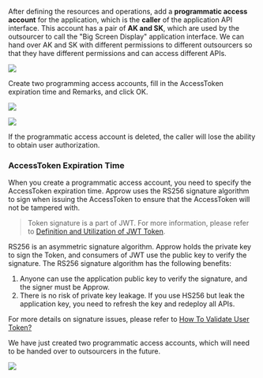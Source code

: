 <IntegrationDetailCard title="Create A Programmatic Access Account">

After defining the resources and operations, add a **programmatic access account** for the application, which is the **caller** of the application API interface. This account has a pair of **AK and SK**, which are used by the outsourcer to call the "Big Screen Display" application interface. We can hand over AK and SK with different permissions to different outsourcers so that they have different permissions and can access different APIs.

![](~@imagesEnUs/guides/authorization/create-programmatic-account-display-screen.png)

Create two programming access accounts, fill in the AccessToken expiration time and Remarks, and click OK.

![](~@imagesEnUs/guides/authorization/create-ak-sk-1.png)

![](~@imagesEnUs/guides/authorization/create-ak-sk-2.png)

If the programmatic access account is deleted, the caller will lose the ability to obtain user authorization.

### AccessToken Expiration Time

When you create a programmatic access account, you need to specify the AccessToken expiration time. Approw uses the RS256 signature algorithm to sign when issuing the AccessToken to ensure that the AccessToken will not be tampered with.

> Token signature is a part of JWT. For more information, please refer to [Definition and Utilization of JWT Token](/concepts/jwt-token.md).

RS256 is an asymmetric signature algorithm. Approw holds the private key to sign the Token, and consumers of JWT use the public key to verify the signature.
The RS256 signature algorithm has the following benefits:

1. Anyone can use the application public key to verify the signature, and the signer must be Approw.
2. There is no risk of private key leakage. If you use HS256 but leak the application key, you need to refresh the key and redeploy all APIs.

For more details on signature issues, please refer to [How To Validate User Token?](/guides/faqs/how-to-validate-user-token.md)

We have just created two programmatic access accounts, which will need to be handed over to outsourcers in the future.

![](~@imagesEnUs/guides/authorization/ak-sk-result.png)

</IntegrationDetailCard>
